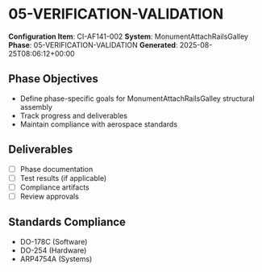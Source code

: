 # 05-VERIFICATION-VALIDATION

**Configuration Item**: CI-AF141-002
**System**: MonumentAttachRailsGalley
**Phase**: 05-VERIFICATION-VALIDATION
**Generated**: 2025-08-25T08:06:12+00:00

## Phase Objectives
- Define phase-specific goals for MonumentAttachRailsGalley structural assembly
- Track progress and deliverables
- Maintain compliance with aerospace standards

## Deliverables
- [ ] Phase documentation
- [ ] Test results (if applicable)
- [ ] Compliance artifacts
- [ ] Review approvals

## Standards Compliance
- DO-178C (Software)
- DO-254 (Hardware)
- ARP4754A (Systems)

